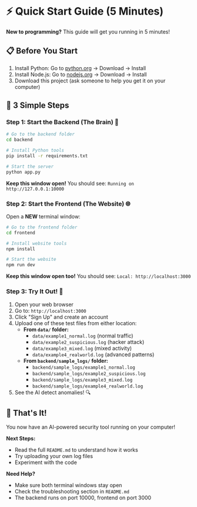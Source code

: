# ⚡ Quick Start Guide (5 Minutes)

**New to programming?** This guide will get you running in 5 minutes!

## 📋 Before You Start
1. Install Python: Go to [python.org](https://python.org) → Download → Install
2. Install Node.js: Go to [nodejs.org](https://nodejs.org) → Download → Install
3. Download this project (ask someone to help you get it on your computer)

## 🚀 3 Simple Steps

### Step 1: Start the Backend (The Brain) 🧠
```bash
# Go to the backend folder
cd backend

# Install Python tools
pip install -r requirements.txt

# Start the server
python app.py
```

**Keep this window open!** You should see: `Running on http://127.0.0.1:10000`

### Step 2: Start the Frontend (The Website) 🌐
Open a **NEW** terminal window:
```bash
# Go to the frontend folder
cd frontend

# Install website tools
npm install

# Start the website
npm run dev
```

**Keep this window open too!** You should see: `Local: http://localhost:3000`

### Step 3: Try It Out! 🎯
1. Open your web browser
2. Go to: `http://localhost:3000`
3. Click "Sign Up" and create an account
4. Upload one of these test files from either location:
   - **From `data/` folder:**
     - `data/example1_normal.log` (normal traffic)
     - `data/example2_suspicious.log` (hacker attack)
     - `data/example3_mixed.log` (mixed activity)
     - `data/example4_realworld.log` (advanced patterns)
   - **From `backend/sample_logs/` folder:**
     - `backend/sample_logs/example1_normal.log`
     - `backend/sample_logs/example2_suspicious.log`
     - `backend/sample_logs/example3_mixed.log`
     - `backend/sample_logs/example4_realworld.log`
5. See the AI detect anomalies! 🔍

## 🎉 That's It!

You now have an AI-powered security tool running on your computer!

**Next Steps:**
- Read the full `README.md` to understand how it works
- Try uploading your own log files
- Experiment with the code

**Need Help?** 
- Make sure both terminal windows stay open
- Check the troubleshooting section in `README.md`
- The backend runs on port 10000, frontend on port 3000 